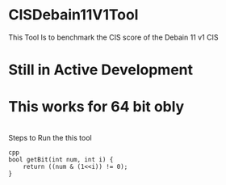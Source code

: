 # CISDebain11V1Tool
This Tool Is to benchmark the CIS score of the Debain 11 v1 CIS
# Still in Active Development
# This works for 64 bit obly 
<br>
Steps to Run the this tool 

``` 
cpp
bool getBit(int num, int i) {
    return ((num & (1<<i)) != 0);
}
```
